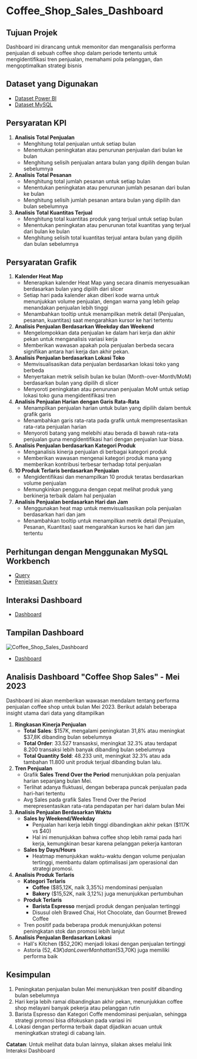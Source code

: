 # Coffee_Shop_Sales_Dashboard

## Tujuan Projek
Dashboard ini dirancang untuk memonitor dan menganalisis performa penjualan di sebuah coffee shop dalam periode tertentu untuk mengidentifikasi tren penjualan, memahami pola pelanggan, dan mengoptimalkan strategi bisnis

## Dataset yang Digunakan
- <a href="https://github.com/ifanapridarahman/Coffee_Shop_Sales_Dashboard/blob/main/Coffee%20Shop%20Sales.xlsx">Dataset Power BI</a>
- <a href="https://github.com/ifanapridarahman/Coffee_Shop_Sales_Dashboard/blob/main/Coffee%20Shop%20Sales.csv">Dataset MySQL</a>

## Persyaratan KPI
1. **Analisis Total Penjualan**
   - Menghitung total penjualan untuk setiap bulan
   - Menentukan peningkatan atau penurunan penjualan dari bulan ke bulan
   - Menghitung selisih penjualan antara bulan yang dipilih dengan bulan sebelumnya
2. **Analisis Total Pesanan**
   - Menghitung total jumlah pesanan untuk setiap bulan
   - Menentukan peningkatan atau penurunan jumlah pesanan dari bulan ke bulan
   - Menghitung selisih jumlah pesanan antara bulan yang dipilih dan bulan sebelumnya
3. **Analisis Total Kuantitas Terjual**
   - Menghitung total kuantitas produk yang terjual untuk setiap bulan
   - Menentukan peningkatan atau penurunan total kuantitas yang terjual dari bulan ke bulan
   - Menghitung selisih total kuantitas terjual antara bulan yang dipilih dan bulan sebelumnya

## Persyaratan Grafik
1. **Kalender Heat Map**
   - Menerapkan kalender Heat Map yang secara dinamis menyesuaikan berdasarkan bulan yang dipilih dari slicer
   - Setiap hari pada kalender akan diberi kode warna untuk menunjukkan volume penjualan, dengan warna yang lebih gelap menandakan penjualan lebih tinggi
   - Menambahkan tooltip untuk menampilkan metrik detail (Penjualan, pesanan, kuantitas) saat mengarahkan kursor ke hari tertentu
2. **Analisis Penjualan Berdasarkan Weekday dan Weekend**
   - Mengelompokkan data penjualan ke dalam hari kerja dan akhir pekan untuk menganalisis variasi kerja
   - Memberikan wawasan apakah pola penjualan berbeda secara signifikan antara hari kerja dan akhir pekan.
3. **Analisis Penjualan berdasarkan Lokasi Toko**
   - Memvisualisasikan data penjualan berdasarkan lokasi toko yang berbeda
   - Menyertakan metrik selisih bulan ke bulan (Month-over-Month/MoM) berdasarkan bulan yang dipilih di slicer
   - Menyoroti peningkatan atau penurunan penjualan MoM untuk setiap lokasi toko guna mengidentifikasi tren
4. **Analisis Penjualan Harian dengan Garis Rata-Rata**
   - Menampilkan penjualan harian untuk bulan yang dipilih dalam bentuk grafik garis
   - Menambahkan garis rata-rata pada grafik untuk mempresentasikan rata-rata penjualan harian
   - Menyoroti batang yang melebihi atau berada di bawah rata-rata penjualan guna mengidentifikasi hari dengan penjualan luar biasa.
5. **Analisis Penjualan berdasarkan Kategori Produk**
   - Menganalisis kinerja penjualan di berbagai kategori produk
   - Memberikan wawasan mengenai kategori produk mana yang memberikan kontribusi terbesar terhadap total penjualan
6. **10 Produk Terlaris berdasarkan Penjualan**
   - Mengidentifikasi dan menampilkan 10 produk teratas berdasarkan volume penjualan
   -  Memungkinkan pengguna dengan cepat melihat produk yang berkinerja terbaik dalam hal penjualan
7. **Analisis Penjualan berdasarkan Hari dan Jam**
   - Menggunakan heat map untuk memvisualisasikan pola penjualan berdasarkan hari dan jam
   - Menambahkan tooltip untuk menampilkan metrik detail (Penjualan, Pesanan, Kuantitas) saat mengarahkan kursos ke hari dan jam tertentu
  
## Perhitungan dengan Menggunakan MySQL Workbench
- <a href="https://github.com/ifanapridarahman/Coffee_Shop_Sales_Dashboard/blob/main/Coffee_Shop_Sales_Query.sql">Query</a>
- <a href="https://github.com/ifanapridarahman/Coffee_Shop_Sales_Dashboard/blob/main/Penjelasan%20Queries%20Coffee%20Shop%20Sales.docx">Penjelasan Query</a>

## Interaksi Dashboard
- <a href="https://github.com/ifanapridarahman/Coffee_Shop_Sales_Dashboard/blob/main/Coffe%20Shop%20Sales.pbix">Dashboard</a>

## Tampilan Dashboard
![Coffee_Shop_Sales_Dashboard](https://github.com/user-attachments/assets/eac2ce15-7c15-48eb-8a86-f89a8b06d8ea)
- <a href="https://github.com/ifanapridarahman/Coffee_Shop_Sales_Dashboard/blob/main/Coffee_Shop_Sales_Dashboard.png">Dashboard</a>

## Analisis Dashboard "Coffee Shop Sales" - Mei 2023
Dashboard ini akan memberikan wawasan mendalam tentang performa penjualan coffee shop untuk bulan Mei 2023. Berikut adalah beberapa insight utama dari data yang ditampilkan
1. **Ringkasan Kinerja Penjualan**
   - **Total Sales**: $157K, mengalami peningkatan 31,8% atau meningkat $37,8K dibanding bulan sebelumnya
   - **Total Order**: 33.527 transasksi, meningkat 32.3% atau terdapat 8.200 transaksi lebih banyak dibanding bulan sebelumnya
   - **Total Quantity Sold**: 48.233 unit, meningkat 32.3% atau ada tambahan 11.800 unit produk terjual dibanding bulan lalu.
2. **Tren Penjualan**
   - Grafik **Sales Trend Over the Period** menunjukkan pola penjualan harian sepanjang bulan Mei.
   - Terlihat adanya fluktuasi, dengan beberapa puncak penjualan pada hari-hari tertentu
   - Avg Sales pada grafik Sales Trend Over the Period merepresentasikan rata-rata pendapatan per hari dalam bulan Mei
3. **Analisis Penjualan Berdasarkan Waktu**
   - **Sales by Weekend/Weekday**
     - Penjualan hari kerja lebih tinggi dibandingkan akhir pekan ($117K vs $40)
     - Hal ini menunjukkan bahwa coffee shop lebih ramai pada hari kerja, kemungkinan besar karena pelanggan pekerja kantoran
   - **Sales by Days/Hours**
     - Heatmap menunjukkan waktu-waktu dengan volume penjualan tertinggi, membantu dalam optimalisasi jam operasional dan strategi promosi.
4. **Analisis Produk Terlaris**
   - **Kategori Terlaris**
     - **Coffee** ($85,12K, naik 3,35%) mendominasi penjualan
     - **Bakery** ($15,52K, naik 3,12%) juga menunjukkan pertumbuhan
   - **Produk Terlaris**
     - **Barista Espresso** menjadi produk dengan penjualan tertinggi
     - Disusul oleh Brawed Chai, Hot Chocolate, dan Gourmet Brewed Coffee
   - Tren positif pada beberapa produk menunjukkan potensi peningkatan stok dan promosi lebih lanjut
5. **Analisis Penjualan Berdasarkan Lokasi**
   - Hall's Kitchen ($52,20K) menjadi lokasi dengan penjualan tertinggi
   - Astoria ($52,43K) dan Lower Manhattan ($53,70K) juga memiliki performa baik

## Kesimpulan
1. Peningkatan penjualan bulan Mei menunjukkan tren positif dibanding bulan sebelumnya
2. Hari kerja lebih ramai dibandingkan akhir pekan, menunjukkan coffee shop melayani banyak pekerja atau pelanggan rutin
3. Barista Espresso dan Kategori Coffe mendominasi penjualan, sehingga strategi promosi bisa difokuskan pada variasi ini
4. Lokasi dengan performa terbaik dapat dijadikan acuan untuk meningkatkan strategi di cabang lain.

**Catatan**: Untuk melihat data bulan lainnya, silakan akses melalui link Interaksi Dashboard



